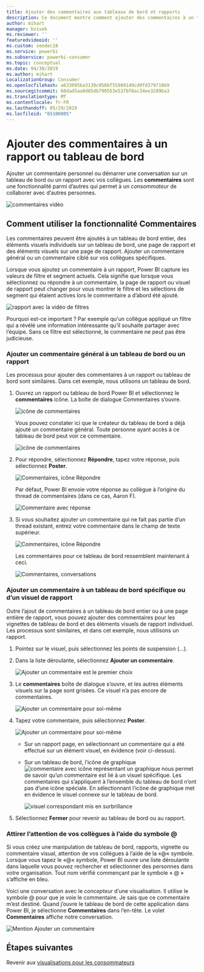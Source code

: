 ```yaml
---
title: Ajouter des commentaires aux tableaux de bord et rapports
description: Ce document montre comment ajouter des commentaires à un tableau de bord, un rapport ou un visuel et comment utiliser des commentaires pour des conversations avec des collaborateurs.
author: mihart
manager: kvivek
ms.reviewer: ''
featuredvideoid: ''
ms.custom: seodec18
ms.service: powerbi
ms.subservice: powerbi-consumer
ms.topic: conceptual
ms.date: 04/30/2019
ms.author: mihart
LocalizationGroup: Consumer
ms.openlocfilehash: a633095ba3139c056bf55989149cd9fd379710b9
ms.sourcegitcommit: 60dad5aa0d85db790553e537bf8ac34ee3289ba3
ms.translationtype: MT
ms.contentlocale: fr-FR
ms.lasthandoff: 05/29/2019
ms.locfileid: "65100805"
---
```

# <a name="add-comments-to-a-dashboard-or-report"></a>Ajouter des commentaires à un rapport ou tableau de bord
Ajouter un commentaire personnel ou démarrer une conversation sur un tableau de bord ou un rapport avec vos collègues. Les **commentaires** sont une fonctionnalité parmi d’autres qui permet à un *consommateur* de collaborer avec d’autres personnes. 

![commentaires vidéo](media/end-user-comment/comment.gif)

## <a name="how-to-use-the-comments-feature"></a>Comment utiliser la fonctionnalité Commentaires
Les commentaires peuvent être ajoutés à un tableau de bord entier, des éléments visuels individuels sur un tableau de bord, une page de rapport et des éléments visuels sur une page de rapport. Ajouter un commentaire général ou un commentaire ciblé sur vos collègues spécifiques.  

Lorsque vous ajoutez un commentaire à un rapport, Power BI capture les valeurs de filtre et segment actuels. Cela signifie que lorsque vous sélectionnez ou répondre à un commentaire, la page de rapport ou visuel de rapport peut changer pour vous montrer le filtre et les sélections de segment qui étaient actives lors le commentaire a d’abord été ajouté.  

![rapport avec la vidéo de filtres](media/end-user-comment/comment-reports-with-filters/comment-reports-with-filters.gif)

Pourquoi est-ce important ? Par exemple qu'un collègue appliqué un filtre qui a révélé une information intéressante qu’il souhaite partager avec l’équipe. Sans ce filtre est sélectionné, le commentaire ne peut pas être judicieuse. 

### <a name="add-a-general-comment-to-a-dashboard-or-report"></a>Ajouter un commentaire général à un tableau de bord ou un rapport
Les processus pour ajouter des commentaires à un rapport ou tableau de bord sont similaires. Dans cet exemple, nous utilisons un tableau de bord. 

1. Ouvrez un rapport ou tableau de bord Power BI et sélectionnez le **commentaires** icône. La boîte de dialogue Commentaires s’ouvre.

    ![icône de commentaires](media/end-user-comment/power-bi-comment-icon.png)

    Vous pouvez constater ici que le créateur du tableau de bord a déjà ajouté un commentaire général.  Toute personne ayant accès à ce tableau de bord peut voir ce commentaire.

    ![icône de commentaires](media/end-user-comment/power-bi-dash-comment.png)

2. Pour répondre, sélectionnez **Répondre**, tapez votre réponse, puis sélectionnez **Poster**.  

    ![Commentaires, icône Répondre](media/end-user-comment/power-bi-comment-reply.png)

    Par défaut, Power BI envoie votre réponse au collègue à l’origine du thread de commentaires (dans ce cas, Aaron F). 

    ![Commentaire avec réponse](media/end-user-comment/power-bi-response.png)

 3. Si vous souhaitez ajouter un commentaire qui ne fait pas partie d’un thread existant, entrez votre commentaire dans le champ de texte supérieur.

    ![Commentaires, icône Répondre](media/end-user-comment/power-bi-new-comment.png)

    Les commentaires pour ce tableau de bord ressemblent maintenant à ceci.

    ![Commentaires, conversations](media/end-user-comment/power-bi-comment-conversation.png)

### <a name="add-a-comment-to-a-specific-dashboard-or-report-visual"></a>Ajouter un commentaire à un tableau de bord spécifique ou d’un visuel de rapport
Outre l’ajout de commentaires à un tableau de bord entier ou à une page entière de rapport, vous pouvez ajouter des commentaires pour les vignettes de tableau de bord et des éléments visuels de rapport individuel. Les processus sont similaires, et dans cet exemple, nous utilisons un rapport.

1. Pointez sur le visuel, puis sélectionnez les points de suspension (...).    
2. Dans la liste déroulante, sélectionnez **Ajouter un commentaire**.

    ![Ajouter un commentaire est le premier choix](media/end-user-comment/power-bi-comment-report.png)  

3.  Le **commentaires** boîte de dialogue s’ouvre, et les autres éléments visuels sur la page sont grisées. Ce visuel n’a pas encore de commentaires. 

    ![Ajouter un commentaire pour soi-même](media/end-user-comment/power-bi-comment-bar.png)  

4. Tapez votre commentaire, puis sélectionnez **Poster**.

    ![Ajouter un commentaire pour soi-même](media/end-user-comment/power-bi-comment-june.png)  

    - Sur un rapport page, en sélectionnant un commentaire qui a été effectué sur un élément visuel, en évidence (voir ci-dessus).

    - Sur un tableau de bord, l’icône de graphique ![commentaire avec icône représentant un graphique](media/end-user-comment/power-bi-comment-chart-icon.png) nous permet de savoir qu’un commentaire est lié à un visuel spécifique. Les commentaires qui s’appliquent à l’ensemble du tableau de bord n’ont pas d’une icône spéciale. En sélectionnant l’icône de graphique met en évidence le visuel connexe sur le tableau de bord.

        ![visuel correspondant mis en surbrillance](media/end-user-comment/power-bi-comment-highlight2.png)

5. Sélectionnez **Fermer** pour revenir au tableau de bord ou au rapport.

### <a name="get-your-colleagues-attention-by-using-the--sign"></a>Attirer l’attention de vos collègues à l’aide du symbole @
Si vous créez une manipulation de tableau de bord, rapports, vignette ou commentaire visual, attention de vos collègues à l’aide de la «\@« symbole.  Lorsque vous tapez le «\@« symbole, Power BI ouvre une liste déroulante dans laquelle vous pouvez rechercher et sélectionner des personnes dans votre organisation. Tout nom vérifié commençant par le symbole « \@ » s’affiche en bleu. 

Voici une conversation avec le *concepteur* d’une visualisation. Il utilise le symbole @ pour que je voie le commentaire. Je sais que ce commentaire m’est destiné. Quand j’ouvre le tableau de bord de cette application dans Power BI, je sélectionne **Commentaires** dans l’en-tête. Le volet **Commentaires** affiche notre conversation.

![Mention Ajouter un commentaire](media/end-user-comment/power-bi-comment-convo.png)  



## <a name="next-steps"></a>Étapes suivantes
Revenir aux [visualisations pour les consommateurs](end-user-visualizations.md)    
<!--[Select a visualization to open a report](end-user-open-report.md)-->

